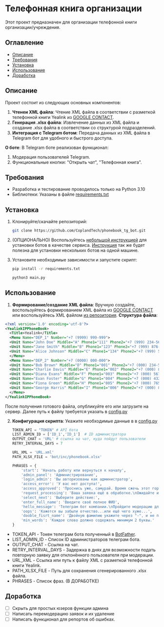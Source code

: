 # Телефонная книга организации

Этот проект предназначен для организации телефонной книги организации/учреждения.

## Оглавление

- [Описание](#описание)
- [Требования](#требования)
- [Установка](#установка)
- [Использование](#использование)
- [Доработка](#доработка)

## Описание

Проект состоит из следующих основных компонентов:

1. **Чтенеи XML файла**: Чтение XML файла в соответствии с разметкой телефонной книги Yealink из [GOOGLE CONTACT](https://github.com/CoplandTech/GoogleCon).
2. **Генерация .xlsx файла**: Извлечение данных из XML файла и создание .xlsx файла в соответствии со структурой подразделений.
3. **Интеграция с Telegram ботом**: Передача данных из XML файла в Telegram бот для удобного и быстрого доступа.
   
**О боте**: В Telegram боте реализован функционал:
1. Модерация пользователей Telegram.
2. Функциональные кнопки: "Открыть чат", "Телефонная книга".

## Требования

- Разработка и тестирование проводилось только на Python 3.10
- Библиотеки: Указаны в файле [requirements.txt](https://github.com/CoplandTech/phonebook_tg_bot/blob/main/requirements.txt)

## Установка

1. Клонируйте/скачайте репозиторий:

    ```sh
    git clone https://github.com/CoplandTech/phonebook_tg_bot.git
    ```

2. (ОПЦИОНАЛЬНО) Воспользуйтесь [небольшой инструкцией](https://github.com/CoplandTech/python_bots_service) для установки ботов в качестве сервиса. [Инструкция](https://github.com/CoplandTech/python_bots_service) так же будет полезна для установки нескольких ботов на одной машине. 

3. Установите необходимые зависимости и запустите скрипт:

    ```sh
    pip install -r requirements.txt
    ```
    ```sh
    python3 main.py
    ```

## Использование

1. **Формирование/создание XML файла**:
   Вручную создайте, воспользуйтесь формированием XML файла из [GOOGLE CONTACT](https://github.com/CoplandTech/GoogleCon) или воспользуйтесь XML файлом [из репозитория](https://github.com/CoplandTech/phonebook_tg_bot/blob/main/contacts.xml).
**Структура файла**:

  ```XML
  <?xml version='1.0' encoding='utf-8'?>
  <YealinkIPPhoneBook>
    <Title>Yealink</Title>
    <Menu Name="DEP_1" Number="+7 (9999) 999-999">
    <Unit Name="John Doe" Middle="A" Phone1="111" Phone2="+7 (999) 234-5678" Phone3="+7 (999) 345-6789" Email="john.doe@example.com" JobTitle="Manager" default_photo="Resource:"/>
    <Unit Name="Jane Smith" Middle="B" Phone1="123" Phone2="+7 (999) 876-5432" Phone3="" Email="jane.smith@example.com" JobTitle="Developer" default_photo="Resource:"/>
    <Unit Name="Alice Johnson" Middle="C" Phone1="134" Phone2="+7 (999) 567-8901" Phone3="+7 (999) 678-9012" Email="alice.johnson@example.com" JobTitle="Designer" default_photo="Resource:"/>
    </Menu>
    <Menu Name="DEP_2" Number="+7 (0000) 000-000">
    <Unit Name="Bob Brown" Middle="D" Phone1="001" Phone2="+7 (000) 234-5678" Phone3="+7 (000) 345-6789" Email="bob.brown@example.com" JobTitle="Analyst" default_photo="Resource:"/>
    <Unit Name="Charlie Davis" Middle="E" Phone1="002" Phone2="+7 (000) 876-5432" Phone3="+7 (000) 765-4321" Email="charlie.davis@example.com" JobTitle="Consultant" default_photo="Resource:"/>
    <Unit Name="Diana Evans" Middle="F" Phone1="003" Phone2="+7 (000) 567-8901" Phone3="+7 (000) 678-9012" Email="diana.evans@example.com" JobTitle="HR" default_photo="Resource:"/>
    <Unit Name="Evan Foster" Middle="G" Phone1="004" Phone2="+7 (000) 432-7658" Phone3="+7 (000) 543-8769" Email="evan.foster@example.com" JobTitle="Support" default_photo="Resource:"/>
    <Unit Name="Fiona Green" Middle="H" Phone1="005" Phone2="+7 (000) 765-4321" Phone3="+7 (000) 876-5432" Email="fiona.green@example.com" JobTitle="Marketing" default_photo="Resource:"/>
    <Unit Name="George Harris" Middle="I" Phone1="006" Phone2="+7 (000) 890-1234" Phone3="+7 (000) 901-2345" Email="george.harris@example.com" JobTitle="Sales" default_photo="Resource:"/>
    </Menu>
  </YealinkIPPhoneBook>
  ```
После получения готового файла, опубликуйте его или загрузите на сервер. Далее путь к файлу требуется указать в [config.py](https://github.com/CoplandTech/phonebook_tg_bot/blob/main/bot/inc/config.py)

2. **Конфигурация скрипта**:
  Укажите необходимые данные в в [config.py](https://github.com/CoplandTech/phonebook_tg_bot/blob/main/bot/inc/config.py)
    ```python
    TOKEN_API = "TOKEN" # API бота
    LIST_ADMIN_ID = ['ID_1','ID_1']  # ID администратора
    OUTPUT_CHAT = 'URL' # ссылка на чат, куда пойдут пользователи
    RETRY_INTERVAL_DAYS = 7
    
    URL_XML = 'URL.xml'
    PATH_XLSX_FILE = 'bot/inc/phonebook.xlsx'
    
    PHRASES = {
        'start': 'Начать работу или вернуться к началу',
        'admin_panel': 'Администрирование',
        'login_admin': 'Вы авторизованы как администратор',
        'access_error': 'У вас нет доступа!',
        'access_approved': 'Проснись уже, самурай. Время сжечь этот город...',
        'request_processing': 'Ваша заявка ещё в обработке.\nОжидайте или поторопите нас!',
        'select_next': 'Выберите действие:',
        'enter_full_name': 'Введите своё полное ФИО',
        'hello_message': 'Телеграм бот компании.\nПройдите модерацию для продолжения...',
        'oops': 'Кажется вы забыли отчество...или ещё чего хуже...',
        'dooble_fisrt_name': 'Двойную фамилию укажите через "-", и не пишите автобиографию, ради бога...',
        'min_words': 'Каждое слово должно содержать минимум 2 буквы.'
    }
    ```
- TOKEN_API - Токен телеграм бота полученный в [BotFather](https://t.me/BotFather).
- LIST_ADMIN_ID - Список ID администраторов телеграм бота.
- OUTPUT_CHAT - Ссылка на чат.
- RETRY_INTERVAL_DAYS - Задержка в днях для возможности подать повторную заявку для отклонённого пользователя при модерации.
- URL_XML - Ссылка или путь к файлу XML с разметкой телефонной книги Yealink.
- PATH_XLSX_FILE - Путь для сохранения сгенерированного .xlsx файла.
- PHRASES - Список фраз. (В ДОРАБОТКЕ)

## Доработка

- [ ] Скрыть для простых юзеров функции админа
- [ ] Написать перемодерацию заявок и их удаление
- [ ] Написать функционал для репортов об ошибках.
